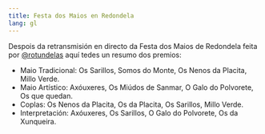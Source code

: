 ```yaml
---
title: Festa dos Maios en Redondela
lang: gl
---
```


Despois da retransmisión en directo da Festa dos Maios de Redondela feita por [@rotundelas](https://twitter.com/rotundelas) aquí tedes un resumo dos premios:

* Maio Tradicional: Os Sarillos, Somos do Monte, Os Nenos da Placita, Millo Verde.
* Maio Artístico: Axóuxeres, Os Miúdos de Sanmar, O Galo do Polvorete, Os que quedan.
* Coplas: Os Nenos da Placita, Os da Placita, Os Sarillos, Millo Verde.
* Interpretación: Axóuxeres, Os Sarillos, O Galo do Polvorete, Os da Xunqueira.
